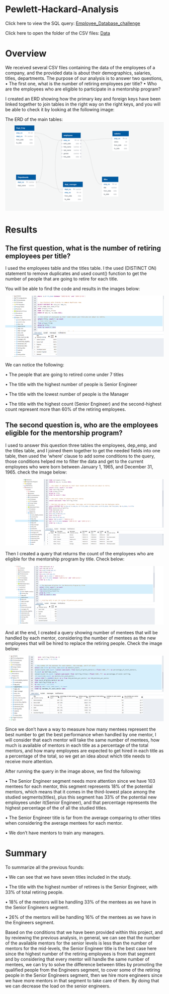 # Pewlett-Hackard-Analysis 

Click here to view the SQL query: [Employee_Database_challenge](https://github.com/ALEIN3/Pewlett-Hackard-Analysis/blob/main/Queries/Employee_Database_challenge)

Click here to open the folder of the CSV files: [Data](https://github.com/ALEIN3/Pewlett-Hackard-Analysis/tree/main/Data)

# Overview
We received several CSV files containing the data of the employees of a company, and the provided data is about their demographics, salaries, titles, departments.
The purpose of our analysis is to answer two questions, 
•	The first one, what is the number of retiring employees per title? 
•	Who are the employees who are eligible to participate in a mentorship program?

I created an ERD showing how the primary key and foreign keys have been linked together to join tables in the right way on the right keys, and you will be able to check it by looking at the following image:

The ERD of the main tables: ![](https://github.com/ALEIN3/Pewlett-Hackard-Analysis/blob/main/Resources/EmployeeDB.png)


# Results
## The first question, what is the number of retiring employees per title?
I used the employees table and the titles table. I the used (DISTINCT ON) statement to remove duplicates and used count() function to get the number of people that are going to retire for each title.

You will be able to find the code and results in the images below:

![](https://github.com/ALEIN3/Pewlett-Hackard-Analysis/blob/main/Resources/The%20Number%20of%20Retiring%20Employees%20by%20Title.png)

We can notice the following:

•	The people that are going to retired come under 7 titles

•	The title with the highest number of people is Senior Engineer

•	The title with the lowest number of people is the Manager

•	The title with the highest count (Senior Engineer) and the second-highest count represent more than 60% of the retiring employees.

## The second question is, who are the employees eligible for the mentorship program?
I used to answer this question three tables the employees, dep_emp, and the titles table, and I joined them together to get the needed fields into one table, then used the ‘where’ clause to add some conditions to the query, those conditions helped me to filter the data and get to the current employees who were born between January 1, 1965, and December 31, 1965. check the image below:

![](https://github.com/ALEIN3/Pewlett-Hackard-Analysis/blob/main/Resources/The%20Employees%20Eligible%20for%20the%20Mentorship%20Program.png)

Then I created a query that returns the count of the employees who are eligible for the mentorship program by title. Check below:

![](https://github.com/ALEIN3/Pewlett-Hackard-Analysis/blob/main/Resources/The%20Employees%20Eligible%20for%20the%20Mentorship%20Program%20by%20title.png)

And at the end, I created a query showing number of mentees that will be handled by each mentor, considering the number of mentees as the new employees that will be hired to replace the retiring people. Check the image below:

![](https://github.com/ALEIN3/Pewlett-Hackard-Analysis/blob/main/Resources/the%20number%20of%20the%20mentees%20for%20each%20mentor%2C%20the%20average%2C%20and%20%25%20of%20total.png)

Since we don’t have a way to measure how many mentees represent the best number to get the best performance when handled by one mentor, I will consider that each mentor will take the same number of mentees, how much is available of mentors in each title as a percentage of the total mentors, and how many employees are expected to get hired in each title as a percentage of the total, so we get an idea about which title needs to receive more attention.

After running the query in the image above, we find the following:

•	The Senior Engineer segment needs more attention since we have 103 mentees for each mentor, this segment represents 18% of the potential mentors, which means that it comes in the third-lowest place among the studied segments(titles), plus this segment has 33% of the potential new employees under it(Senior Engineer), and that percentage represents the highest percentage of the of all the studied titles.  

•	The Senior Engineer title is far from the average comparing to other titles when considering the average mentees for each mentor.

•	We don’t have mentors to train any managers.

# Summary
To summarize all the previous founds:

•	We can see that we have seven titles included in the study.

•	The title with the highest number of retirees is the Senior Engineer, with 33% of total retiring people.

•	18% of the mentors will be handling 33% of the mentees as we have in the Senior Engineers segment.

•	26% of the mentors will be handling 16% of the mentees as we have in the Engineers segment.

Based on the conditions that we have been provided within this project, and by reviewing the previous analysis, in general, we can see that the number of the available mentors for the senior levels is less than the number of mentors for the mid-levels, the Senior Engineer title is the best case here since the highest number of the retiring employees is from that segment and by considering that every mentor will handle the same number of mentees, we can try to solve the difference between titles by promoting the qualified people from the Engineers segment, to cover some of the retiring people in the Senior Engineers segment, then we hire more engineers since we have more mentors in that segment to take care of them. By doing that we can decrease the load on the senior engineers.

 
